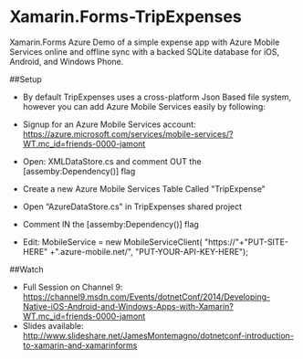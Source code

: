Xamarin.Forms-TripExpenses
==========================

Xamarin.Forms Azure Demo of a simple expense app with Azure Mobile Services online and offline sync with a backed SQLite database for iOS, Android, and Windows Phone.

##Setup

* By default TripExpenses uses a cross-platform Json Based file system, however you can add Azure Mobile Services easily by following:

* Signup for an Azure Mobile Services account: https://azure.microsoft.com/services/mobile-services/?WT.mc_id=friends-0000-jamont
* Open: XMLDataStore.cs and comment OUT the [assemby:Dependency()] flag
* Create a new Azure Mobile Services Table Called "TripExpense"
* Open “AzureDataStore.cs" in TripExpenses shared project
* Comment IN the [assemby:Dependency()] flag
* Edit: MobileService = new MobileServiceClient(
        "https://"+"PUT-SITE-HERE" +".azure-mobile.net/",
        "PUT-YOUR-API-KEY-HERE");


##Watch

* Full Session on Channel 9: https://channel9.msdn.com/Events/dotnetConf/2014/Developing-Native-iOS-Android-and-Windows-Apps-with-Xamarin?WT.mc_id=friends-0000-jamont
* Slides available: http://www.slideshare.net/JamesMontemagno/dotnetconf-introduction-to-xamarin-and-xamarinforms
